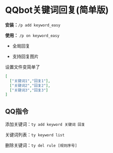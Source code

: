 # QQbot关键词回复(简单版)

**安装：**`/p add keyword_easy`

**使用：** `/p on keyword_easy`


- 全局回复

- 支持回复图片

设置文件变简单了
```json
[
  ["关键词1","回复1"],
  ["关键词2","回复2"],
  ["关键词3","回复3"]
]

```

## QQ指令

添加关键词：`ty add keyword 关键词 回复`

关键词列表：`ty keyword list`

删除关键词：`ty del rule [规则序号]`